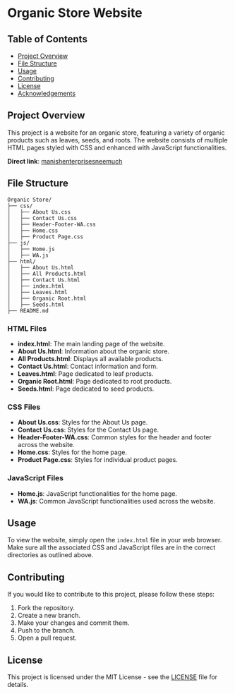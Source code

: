 # Organic Store Website

## Table of Contents
- [Project Overview](#project-overview)
- [File Structure](#file-structure)
- [Usage](#usage)
- [Contributing](#contributing)
- [License](#license)
- [Acknowledgements](#acknowledgements)

## Project Overview
This project is a website for an organic store, featuring a variety of organic products such as leaves, seeds, and roots. The website consists of multiple HTML pages styled with CSS and enhanced with JavaScript functionalities.

**Direct link**: [manishenterprisesneemuch](https://manish-enterprises.vercel.app)

## File Structure

```plaintext
Organic Store/
├── css/
│   ├── About Us.css
│   ├── Contact Us.css
│   ├── Header-Footer-WA.css
│   ├── Home.css
│   ├── Product Page.css
├── js/
│   ├── Home.js
│   ├── WA.js
├── html/
│   ├── About Us.html
│   ├── All Products.html
│   ├── Contact Us.html
│   ├── index.html
│   ├── Leaves.html
│   ├── Organic Root.html
│   ├── Seeds.html
├── README.md
```


### HTML Files

- **index.html**: The main landing page of the website.
- **About Us.html**: Information about the organic store.
- **All Products.html**: Displays all available products.
- **Contact Us.html**: Contact information and form.
- **Leaves.html**: Page dedicated to leaf products.
- **Organic Root.html**: Page dedicated to root products.
- **Seeds.html**: Page dedicated to seed products.

### CSS Files

- **About Us.css**: Styles for the About Us page.
- **Contact Us.css**: Styles for the Contact Us page.
- **Header-Footer-WA.css**: Common styles for the header and footer across the website.
- **Home.css**: Styles for the home page.
- **Product Page.css**: Styles for individual product pages.

### JavaScript Files

- **Home.js**: JavaScript functionalities for the home page.
- **WA.js**: Common JavaScript functionalities used across the website.

## Usage

To view the website, simply open the `index.html` file in your web browser. Make sure all the associated CSS and JavaScript files are in the correct directories as outlined above.

## Contributing

If you would like to contribute to this project, please follow these steps:

1. Fork the repository.
2. Create a new branch.
3. Make your changes and commit them.
4. Push to the branch.
5. Open a pull request.

## License

This project is licensed under the MIT License - see the [LICENSE](LICENSE) file for details.

